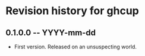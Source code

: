 # Revision history for ghcup

## 0.1.0.0 -- YYYY-mm-dd

* First version. Released on an unsuspecting world.
